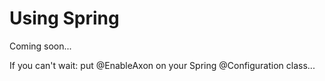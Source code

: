 Using Spring
============

Coming soon...

If you can't wait: put @EnableAxon on your Spring @Configuration class...
